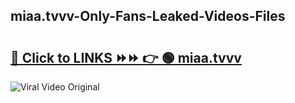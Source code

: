 
 ## miaa.tvvv-Only-Fans-Leaked-Videos-Files

# <h2><a href="https://mediaupload.pro?miaa.tvvv">🔗 Click to LINKS ⏩⏩ 👉 🟢 miaa.tvvv </a></h2>

<a href="https://mediaupload.pro?miaa.tvvv" rel="nofollow" data-target="animated-image.originalLink"><img src="https://i.ibb.co.com/xMMVF88/686577567.gif" alt="Viral Video Original" style="max-width: 100%; display: inline-block;" data-target="animated-image.originalImage"></a>